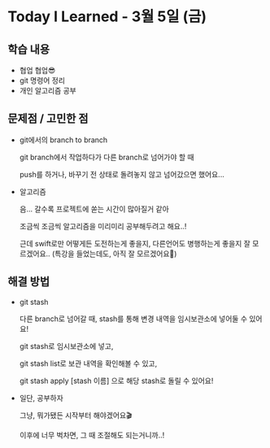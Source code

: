 # **Today I Learned - 3월 5일 (금)**

## **학습 내용**

- 협업 협업😎
- git 명령어 정리
- 개인 알고리즘 공부

## **문제점 / 고민한 점**

- git에서의 branch to branch

    git branch에서 작업하다가 다른 branch로 넘어가야 할 때

    push를 하거나, 바꾸기 전 상태로 돌려놓지 않고 넘어갔으면 했어요...

- 알고리즘

    음... 갈수록 프로젝트에 쏟는 시간이 많아질거 같아

    조금씩 조금씩 알고리즘을 미리미리 공부해두려고 해요..!

    근데 swift로만 어떻게든 도전하는게 좋을지, 다른언어도 병행하는게 좋을지 잘 모르겠어요..
    (특강을 들었는데도, 아직 잘 모르겠어요🤯)

## **해결 방법**

- git stash

    다른 branch로 넘어갈 때, stash를 통해 변경 내역을 임시보관소에 넣어둘 수 있어요!

    git stash로 임시보관소에 넣고,

    git stash list로 보관 내역을 확인해볼 수 있고,

    git stash apply [stash 이름] 으로 해당 stash로 돌릴 수 있어요!

- 일단, 공부하자

    그냥, 뭐가됐든 시작부터 해야겠어요🎬

    이후에 너무 벅차면, 그 때 조절해도 되는거니까..!